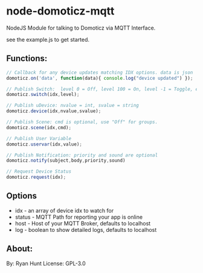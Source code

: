 # node-domoticz-mqtt

NodeJS Module for talking to Domoticz via MQTT Interface.

see the example.js to get started.

## Functions:
```javascript
// Callback for any device updates matching IDX options. data is json
domoticz.on('data', function(data){ console.log("device updated") });

// Publish Switch:  level 0 = Off, level 100 = On, level -1 = Toggle, evel 1-99 = Set Level
domoticz.switch(idx,level);

// Publish uDevice: nvalue = int, svalue = string
domoticz.device(idx,nvalue,svalue);

// Publish Scene: cmd is optional, use "Off" for groups.
domoticz.scene(idx,cmd);

// Publish User Variable
domoticz.uservar(idx,value);

// Publish Notification: priority and sound are optional
domoticz.notify(subject,body,priority,sound)

// Request Device Status
domoticz.request(idx);
```

## Options
* idx - an array of device idx to watch for
* status - MQTT Path for reporting your app is online 
* host - Host of your MQTT Broker, defaults to localhost
* log - boolean to show detailed logs, defaults to localhost

## About:
By: Ryan Hunt
License: GPL-3.0
